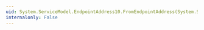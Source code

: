 ```yaml
---
uid: System.ServiceModel.EndpointAddress10.FromEndpointAddress(System.ServiceModel.EndpointAddress)
internalonly: False
---
```


